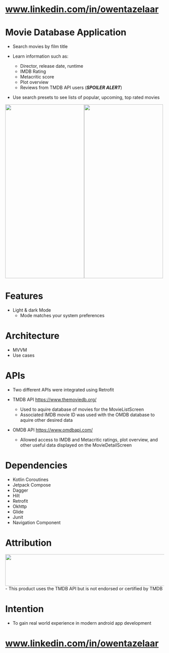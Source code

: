 # www.linkedin.com/in/owentazelaar
# Movie Database Application

- Search movies by film title

- Learn information such as:
  - Director, release date, runtime
  - IMDB Rating
  - Metacritic score
  - Plot overview
  - Reviews from TMDB API users (***SPOILER ALERT***)

- Use search presets to see lists of popular, upcoming, top rated movies

<img src="https://user-images.githubusercontent.com/98372611/221631977-e1e4fda2-9aad-4736-a5b3-2ae35a835e68.png" width="250" height="550"><img src="https://user-images.githubusercontent.com/98372611/221631989-bf245f37-a128-40f3-b1f8-86415b809ee0.png" width="250" height="550">

# Features
- Light & dark Mode
  - Mode matches your system preferences

# Architecture
- MVVM
- Use cases

# APIs
- Two different APIs were integrated using Retrofit

- TMDB API https://www.themoviedb.org/
  - Used to aquire database of movies for the MovieListScreen
  - Associated IMDB movie ID was used with the OMDB database to aquire other desired data

- OMDB API https://www.omdbapi.com/
  - Allowed access to IMDB and Metacritic ratings, plot overview, and other useful data displayed on the MovieDetailScreen

# Dependencies
- Kotlin Coroutines
- Jetpack Compose
- Dagger
- Hilt
- Retrofit
- Okhttp
- Glide
- Junit
- Navigation Component

# Attribution
<img src="https://www.themoviedb.org/assets/2/v4/logos/v2/blue_long_1-8ba2ac31f354005783fab473602c34c3f4fd207150182061e425d366e4f34596.svg" width="550" height="100">
- This product uses the TMDB API but is not endorsed or certified by TMDB

# Intention
- To gain real world experience in modern android app development

# www.linkedin.com/in/owentazelaar
